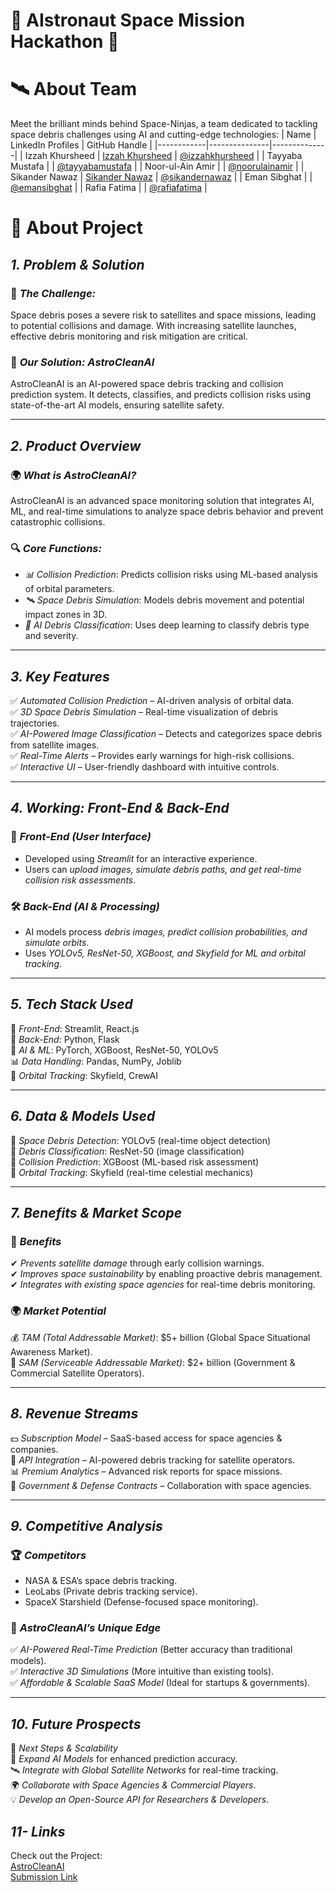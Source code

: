  # 🚀 <strong>AIstronaut Space Mission Hackathon</strong> 🚀  



# **🛰️ About Team**
Meet the brilliant minds behind Space-Ninjas, a team dedicated to tackling space debris challenges using AI and cutting-edge technologies:
| Name       | LinkedIn Profiles           | GitHub Handle |
|------------|---------------|--------------|
| Izzah Khursheed | [Izzah Khursheed](https://www.linkedin.com/in/izzah-khursheed) | [@izzahkhursheed](https://github.com/Izzah-Khursheed) |
| Tayyaba Mustafa |  | [@tayyabamustafa]() |
| Noor-ul-Ain Amir |   | [@noorulainamir]() |
| Sikander Nawaz | [Sikander Nawaz](https://www.linkedin.com/in/sikander-nawaz/)  | [@sikandernawaz](https://github.com/sikander-nawaz) |
| Eman Sibghat |   | [@emansibghat]() |
| Rafia Fatima |   | [@rafiafatima]() |

# **🤖 About Project**

## *1. Problem & Solution*  
### 🚀 *The Challenge:*  
Space debris poses a severe risk to satellites and space missions, leading to potential collisions and damage. With increasing satellite launches, effective debris monitoring and risk mitigation are critical.  

### 🌌 *Our Solution: AstroCleanAI*  
AstroCleanAI is an AI-powered space debris tracking and collision prediction system. It detects, classifies, and predicts collision risks using state-of-the-art AI models, ensuring satellite safety.  

---

## *2. Product Overview*  
### 🌍 *What is AstroCleanAI?*  
AstroCleanAI is an advanced space monitoring solution that integrates AI, ML, and real-time simulations to analyze space debris behavior and prevent catastrophic collisions.  

### 🔍 *Core Functions:*  
- *📊 Collision Prediction*: Predicts collision risks using ML-based analysis of orbital parameters.  
- *🛰 Space Debris Simulation*: Models debris movement and potential impact zones in 3D.  
- *📡 AI Debris Classification*: Uses deep learning to classify debris type and severity.  

---

## *3. Key Features*  
✅ *Automated Collision Prediction* – AI-driven analysis of orbital data.  
✅ *3D Space Debris Simulation* – Real-time visualization of debris trajectories.  
✅ *AI-Powered Image Classification* – Detects and categorizes space debris from satellite images.  
✅ *Real-Time Alerts* – Provides early warnings for high-risk collisions.  
✅ *Interactive UI* – User-friendly dashboard with intuitive controls.  

---

## *4. Working: Front-End & Back-End*  
### 🎨 *Front-End (User Interface)*  
- Developed using *Streamlit* for an interactive experience.  
- Users can *upload images, simulate debris paths, and get real-time collision risk assessments*.  

### 🛠 *Back-End (AI & Processing)*  
- AI models process *debris images, predict collision probabilities, and simulate orbits*.  
- Uses *YOLOv5, ResNet-50, XGBoost, and Skyfield for ML and orbital tracking*.  

---

## *5. Tech Stack Used*  
🚀 *Front-End*: Streamlit, React.js  
📡 *Back-End*: Python, Flask  
🤖 *AI & ML*: PyTorch, XGBoost, ResNet-50, YOLOv5  
📊 *Data Handling*: Pandas, NumPy, Joblib  
🌌 *Orbital Tracking*: Skyfield, CrewAI  

---

## *6. Data & Models Used*  
📌 *Space Debris Detection*: YOLOv5 (real-time object detection)  
📌 *Debris Classification*: ResNet-50 (image classification)  
📌 *Collision Prediction*: XGBoost (ML-based risk assessment)  
📌 *Orbital Tracking*: Skyfield (real-time celestial mechanics)  

---

## *7. Benefits & Market Scope*  
### 🔹 *Benefits*  
✔ *Prevents satellite damage* through early collision warnings.  
✔ *Improves space sustainability* by enabling proactive debris management.  
✔ *Integrates with existing space agencies* for real-time debris monitoring.  

### 🌍 *Market Potential*  
💰 *TAM (Total Addressable Market)*: $5+ billion (Global Space Situational Awareness Market).  
🎯 *SAM (Serviceable Addressable Market)*: $2+ billion (Government & Commercial Satellite Operators).  

---

## *8. Revenue Streams*  
💵 *Subscription Model* – SaaS-based access for space agencies & companies.  
📡 *API Integration* – AI-powered debris tracking for satellite operators.  
📊 *Premium Analytics* – Advanced risk reports for space missions.  
🚀 *Government & Defense Contracts* – Collaboration with space agencies.  

---

## *9. Competitive Analysis*  
### 🏆 *Competitors*  
- NASA & ESA’s space debris tracking.  
- LeoLabs (Private debris tracking service).  
- SpaceX Starshield (Defense-focused space monitoring).  

### 🌟 *AstroCleanAI’s Unique Edge*  
✅ *AI-Powered Real-Time Prediction* (Better accuracy than traditional models).  
✅ *Interactive 3D Simulations* (More intuitive than existing tools).  
✅ *Affordable & Scalable SaaS Model* (Ideal for startups & governments).  

---

## *10. Future Prospects*  
🚀 *Next Steps & Scalability*  
📡 *Expand AI Models* for enhanced prediction accuracy.  
🛰 *Integrate with Global Satellite Networks* for real-time tracking.  
🌍 *Collaborate with Space Agencies & Commercial Players*.  
💡 *Develop an Open-Source API for Researchers & Developers*.  

## *11- Links*  
Check out the Project: <br>
[AstroCleanAI](https://izzah-khursheed-astrocleanai.hf.space/) <br>
[Submission Link]()

